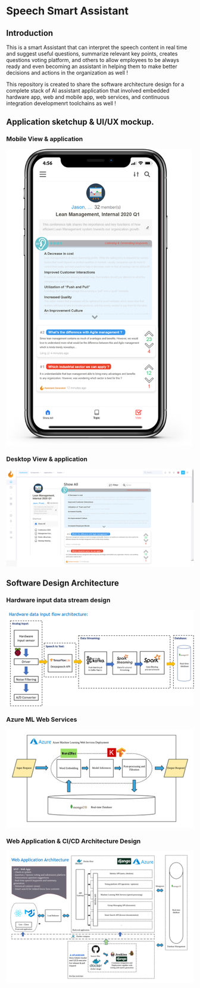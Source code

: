 # Speech Smart Assistant
## Introduction
This is a smart Assistant that can interpret the speech content in real time and suggest useful questions, summarize relevant key points, creates questions voting platform, and others to allow employees to be always ready and even becoming an assistant in helping them to make better decisions and actions in the organization as well !

This repository is created to share the software architecture design for a complete stack of AI assistant application that involved embedded hardware app, web and mobile app, web services, and continuous integration developmenrt toolchains as well !

## Application sketchup & UI/UX mockup.
### Mobile View & application
<img src="mobile_app_uiux.png" alt="drawing" width="500"/> 

### Desktop View & application
<img src="desktop_webapp_uiux.png" alt="drawing2"/>

## Software Design Architecture
### Hardware input data stream design
<img src="hardware_input_data_flow.png" alt="drawing3"/>

### Azure ML Web Services
<img src="azure_ml_web_services.png" alt="drawing4"/>

### Web Application & CI/CD Architecture Design
<img src="web_app_architecture.png" alt="drawing5"/>
